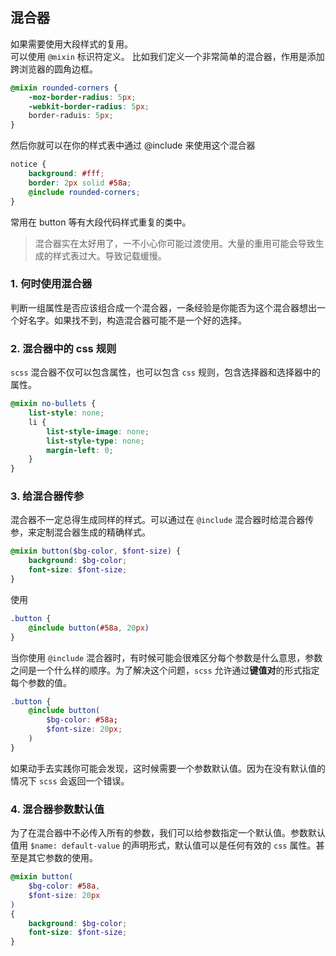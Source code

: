 <!--
 * @Author: Richard Chiang
 * @Date: 2021-03-30 14:32:14
 * @LastEditor: Richard Chiang
 * @LastEditTime: 2021-03-30 16:02:04
 * @Email: 19875991227@163.com
 * @Description: 混合
-->
## 混合器  
如果需要使用大段样式的复用。  
可以使用 <code>@mixin</code> 标识符定义。
比如我们定义一个非常简单的混合器，作用是添加跨浏览器的圆角边框。  
```scss
@mixin rounded-corners {
    -moz-border-radius: 5px;
    -webkit-border-radius: 5px;
    border-raduis: 5px;
}
```
然后你就可以在你的样式表中通过 @include 来使用这个混合器  
```scss
notice {
    background: #fff;
    border: 2px solid #58a;
    @include rounded-corners;
}
```
常用在 button 等有大段代码样式重复的类中。    
> 混合器实在太好用了，一不小心你可能过渡使用。大量的重用可能会导致生成的样式表过大。导致记载缓慢。  

### 1. 何时使用混合器  
判断一组属性是否应该组合成一个混合器，一条经验是你能否为这个混合器想出一个好名字。如果找不到，构造混合器可能不是一个好的选择。  

### 2. 混合器中的 css 规则
<code>scss</code> 混合器不仅可以包含属性，也可以包含 <code>css</code> 规则，包含选择器和选择器中的属性。  
```scss
@mixin no-bullets {
    list-style: none;
    li {
        list-style-image: none;
        list-style-type: none;
        margin-left: 0;
    }
}
```

### 3. 给混合器传参  
混合器不一定总得生成同样的样式。可以通过在 <code>@include</code> 混合器时给混合器传参，来定制混合器生成的精确样式。
```scss
@mixin button($bg-color, $font-size) {
    background: $bg-color;
    font-size: $font-size;
}
```
使用
```scss
.button {
    @include button(#58a, 20px)
}
```
当你使用 <code>@include</code> 混合器时，有时候可能会很难区分每个参数是什么意思，参数之间是一个什么样的顺序。为了解决这个问题，<code>scss</code> 允许通过**键值对**的形式指定每个参数的值。  
```scss
.button {
    @include button(
        $bg-color: #58a;
        $font-size: 20px;
    )
}
```
如果动手去实践你可能会发现，这时候需要一个参数默认值。因为在没有默认值的情况下 <code>scss</code> 会返回一个错误。  

### 4. 混合器参数默认值  
为了在混合器中不必传入所有的参数，我们可以给参数指定一个默认值。参数默认值用 <code>$name: default-value</code> 的声明形式，默认值可以是任何有效的 <code>css</code> 属性。甚至是其它参数的使用。
```scss
@mixin button(
    $bg-color: #58a,
    $font-size: 20px
)
{
    background: $bg-color;
    font-size: $font-size;
}
```